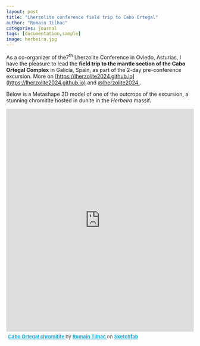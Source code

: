 ```yaml
---
layout: post
title: "Lherzolite conference field trip to Cabo Ortegal"
author: "Romain Tilhac"
categories: journal
tags: [documentation,sample]
image: herbeira.jpg
---
```


As a co-organizer of the7<sup>th</sup> Lherzolite Conference in Oviedo, Asturias, I have the pleasure to lead the **field trip to the mantle section of the Cabo Ortegal Complex** in Galicia, Spain, as part of the 2-day pre-conference excursion. More on [https://lherzolite2024.github.io](https://lherzolite2024.github.io) and [@lherzolite2024 ](https://twitter.com/lherzolite2024).

Below is a Metashape 3D model of one of the outcrops of the excursion, a stunning chromitite hosted in dunite in the *Herbeira* massif.

<div class="sketchfab-embed-wrapper">
  <iframe
    title="Cabo Ortegal chromitite"
    frameborder="0"
    allowfullscreen
    mozallowfullscreen="true"
    webkitallowfullscreen="true"
    allow="autoplay; fullscreen; xr-spatial-tracking"
    width="100%" height="600px"
    src="https://sketchfab.com/models/bf27647943b04daebe6a380623c15754/embed">
  </iframe>
  <p style="font-size: 13px; font-weight: normal; margin: 5px; color: #4A4A4A;">
    <a href="https://sketchfab.com/3d-models/cabo-ortegal-chromitite-bf27647943b04daebe6a380623c15754?utm_medium=embed&utm_campaign=share-popup&utm_content=bf27647943b04daebe6a380623c15754"
       target="_blank" rel="nofollow" style="font-weight: bold; color: #1CAAD9;">
      Cabo Ortegal chromitite
    </a> by
    <a href="https://sketchfab.com/romaintilhac?utm_medium=embed&utm_campaign=share-popup&utm_content=bf27647943b04daebe6a380623c15754"
       target="_blank" rel="nofollow" style="font-weight: bold; color: #1CAAD9;">
      Romain Tilhac
    </a> on
    <a href="https://sketchfab.com?utm_medium=embed&utm_campaign=share-popup&utm_content=bf27647943b04daebe6a380623c15754"
       target="_blank" rel="nofollow" style="font-weight: bold; color: #1CAAD9;">
      Sketchfab
    </a>
  </p>
</div>
